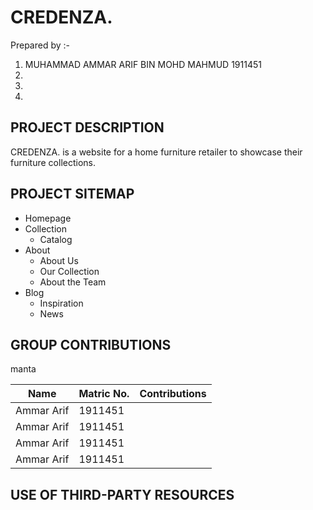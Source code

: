 # CREDENZA.
Prepared by :-
1. MUHAMMAD AMMAR ARIF BIN MOHD MAHMUD  1911451
2. 
3. 
4. 

## PROJECT DESCRIPTION
CREDENZA. is a website for a home furniture retailer to showcase their furniture collections.

## PROJECT SITEMAP
* Homepage
* Collection 
  * Catalog
* About
  * About Us
  * Our Collection
  * About the Team
* Blog
  * Inspiration
  * News

## GROUP CONTRIBUTIONS

<table>
  <thead>
    <tr>
      <th>Name</th>
      <th>Matric No.</th>
      <th>Contributions</th>
    </tr>
  </thead>
  
  <tbody>
    <tr>
      <td>Ammar Arif</td>
      <td>1911451</td>
      <td> </td>
    </tr>
    <tr>
      <td>Ammar Arif</td>
      <td>1911451</td>
      <td> </td>
    </tr>
    <tr>
      <td>Ammar Arif</td>
      <td>1911451</td>
      <td> </td>
    </tr>
    <tr>
      <td>Ammar Arif</td>manta
      <td>1911451</td>
      <td> </td>
    </tr>
  </tbody>
</table>

## USE OF THIRD-PARTY RESOURCES
